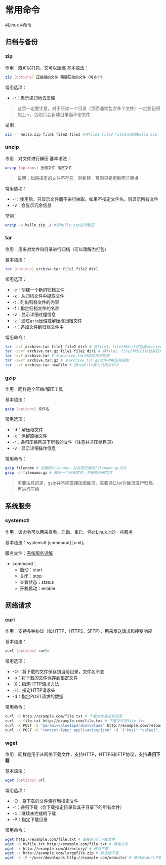 # 常用命令
#Linux #命令
## 归档与备份
### zip
作用：既可以打包，又可以压缩
基本语法：

```bash
zip [options] 压缩后的文件 需要压缩的文件（可多个）
```


常用选项：

-   -r：表示递归地去压缩

>   这里一定要注意，对于压缩一个目录（里面通常包含多个文件）一定要记得加上-r，否则只会新建目录而不带文件

举例：

```bash
zip -r hello.zip file1 file2 file3 #将file1 file2 file3压缩成hello.zip
```

### unzip
作用：对文件进行解压
基本语法：

```bash
unzip [options] 压缩文件 指定文件
```

> 说明：如果指定的文件不存在，则新建，否则只是更新而非替换

常用选项：

-   -l：使用后，只显示文件而不进行抽取，如果不指定文件名，则显示所有文件
-   -v：会显示冗余信息

举例：

`````bash
unzip -v hello.zip ./ #将hello.zip进行解压
`````

### tar

作用：用来对文件和目录进行归档（可以理解为打包）

基本语法：

```bash
tar [options] archive.tar file1 file2 dir1
```

常用选项：

- -c：创建一个新的归档文件
- -x：从归档文件中提取文件
- -t：列出归档文件的内容
- -f：指定归档文件的名称
- -v：显示详细过程信息
- -z：通过`gzip`压缩或解压缩归档文件
- -r：追加文件到归档文件中

常用命令：

```bash
tar -cvf archive.tar file1 file2 dir1 # 将file1，file2和dir1打包成archive.tar
tar -zcvf archive.tar.gz file1 file2 dir1 # 将file1，file2和dir1打包并压缩成archive.tar.gz
tar -xvf archive.tar # 从archive.tar归档文件中提取
tar -zxvf archive.tar.gz # 从archive.tar.gz文件中解压并提取
tar -rvf archive.tar newFile # 把newFile放入归档文件中
```

### gzip

作用：同样是个压缩/解压工具

基本语法：

```bash
gzip [options] 文件名
```

常用选项：

- -d：解压缩文件
- -k：保留原始文件
- -r：递归压缩目录下所有的文件（注意并非压缩目录）
- -v：显示详细操作信息

常用命令：

```bash
gzip filename # 会删除filename，并将其压缩成filename.gz文件
gzip -d filename.gz # 解压一个压缩文件，并删除压缩文件
```

> 需要注意的是，gzip并不能直接压缩目录，需要通过tar对目录进行归档，再进行压缩



## 系统服务

### systemctl

作用：该命令可以用来查看、启动、重启、停止Linux上的一些服务

基本语法：systemctl [command] [unit]、

服务文件：[系统服务详解](./系统服务#systemctl)

- command：
  - 启动：start
  - 关闭：stop
  - 查看状态：status
  - 开机启动：enable



## 网络请求

### curl

作用：支持多种协议（如HTTP，HTTPS，SFTP），用来发送请求和接受响应

基本语法：

```bash
curl [options] <url>
```

常用选项：

- -O：将下载的文件保存到当前目录，文件名不变
- -o：将下载的文件保存到指定文件
- -X：指定HTTP请求方法
- -H：指定HTTP请求头
- -d：指定POST请求的数据

常用命令：

```bash
curl -O http://example.com/file.txt # 下载文件到当前目录
curl -o file.txt http://example.com/file.txt # 下载文件到file.txt
curl -X POST -d "param1=value1&param2=value2" http://example.com/resource # 发送一个POST请求
curl -X POST -H "Content-Type: application/json" -d '{"key1":"value1", "key2":"value2"}' http://example.com/resource # 发送带JSON的POST请求
```

### wget

作用：同样是用于从网络下载文件，支持HTTP，HTTPS和FTP协议，支持**递归下载**

基本语法：

```bash
wget [options] url
```

常用选项：

- -O：将下载的文件保存到指定文件
- -r：递归下载（会下载指定目录及其子目录下的所有文件）
- -c：继续未完成的下载
- -P：指定下载目录

常用命令：

```bash
wget http://example.com/file.txt # 直接从url下载文件
wget -O myfile.txt http://example.com/file.txt # 保存文件
wget -r http://example.com/directory/ # 递归下载
wget -c http://example.com/largefile.zip # 断点续下载
wget -r -P ~/user/downloads http://example.com/website/ # 递归地从url下载目录到指定目录
```







